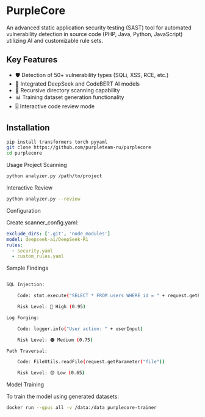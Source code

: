 # PurpleCore
An advanced static application security testing (SAST) tool for automated vulnerability detection in source code (PHP, Java, Python, JavaScript) utilizing AI and customizable rule sets.

## Key Features
- 🛡️ Detection of 50+ vulnerability types (SQLi, XSS, RCE, etc.)
- 🤖 Integrated DeepSeek and CodeBERT AI models
- 📂 Recursive directory scanning capability
- 📊 Training dataset generation functionality
- 🎚️ Interactive code review mode

## Installation
```bash
pip install transformers torch pyyaml
git clone https://github.com/purpleteam-ru/purplecore
cd purplecore
```

Usage
Project Scanning
```bash
python analyzer.py /path/to/project
```

Interactive Review
```bash
python analyzer.py --review
```
Configuration

Create scanner_config.yaml:
```yaml
exclude_dirs: ['.git', 'node_modules']
model: deepseek-ai/DeepSeek-R1
rules:
  - security.yaml
  - custom_rules.yaml
```

Sample Findings
```bash

SQL Injection:

    Code: stmt.execute("SELECT * FROM users WHERE id = " + request.getParameter("id"))

    Risk Level: 🔴 High (0.95)

Log Forging:

    Code: logger.info("User action: " + userInput)

    Risk Level: 🟠 Medium (0.75)

Path Traversal:

    Code: FileUtils.readFile(request.getParameter("file"))

    Risk Level: 🟡 Low (0.65)
```

Model Training

To train the model using generated datasets:
```bash
docker run --gpus all -v /data:/data purplecore-trainer
```
